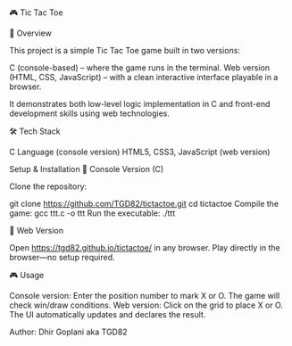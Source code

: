 🎮 Tic Tac Toe

📖 Overview

This project is a simple Tic Tac Toe game built in two versions:

C (console-based) – where the game runs in the terminal.
Web version (HTML, CSS, JavaScript) – with a clean interactive interface playable in a browser.

It demonstrates both low-level logic implementation in C and front-end development skills using web technologies.

🛠️ Tech Stack

C Language (console version)
HTML5, CSS3, JavaScript (web version)

Setup & Installation
🔹 Console Version (C)

Clone the repository:

git clone https://github.com/TGD82/tictactoe.git
cd tictactoe
Compile the game:
gcc ttt.c -o ttt
Run the executable:
./ttt

🔹 Web Version

Open https://tgd82.github.io/tictactoe/ in any browser.
Play directly in the browser—no setup required.

🎮 Usage

Console version: Enter the position number to mark X or O. The game will check win/draw conditions.
Web version: Click on the grid to place X or O. The UI automatically updates and declares the result.

Author: Dhir Goplani aka TGD82
